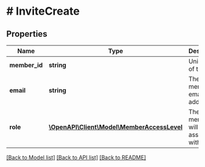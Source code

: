 # # InviteCreate

## Properties

Name | Type | Description | Notes
------------ | ------------- | ------------- | -------------
**member_id** | **string** | Unique id of the invite | [optional]
**email** | **string** | The invited member&#39;s email address |
**role** | [**\OpenAPI\Client\Model\MemberAccessLevel**](MemberAccessLevel.md) | The role the member will be assigned with | [optional]

[[Back to Model list]](../../README.md#models) [[Back to API list]](../../README.md#endpoints) [[Back to README]](../../README.md)
